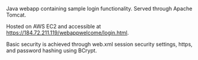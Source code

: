 Java webapp containing sample login functionality. Served through Apache Tomcat. 

Hosted on AWS EC2 and accessible at https://184.72.211.119/webappwelcome/login.html.

Basic security is achieved through web.xml session security settings, https, and password hashing using BCrypt.
